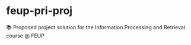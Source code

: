 # feup-pri-proj
📚 Proposed project solution for the Information Processing and Retrieval course @ FEUP
